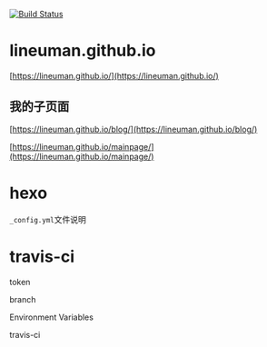 [![Build Status](https://travis-ci.com/lineuman/lineuman.github.io.svg?branch=master)](https://travis-ci.com/lineuman/lineuman.github.io)

# lineuman.github.io
[https://lineuman.github.io/](https://lineuman.github.io/)


## 我的子页面
[https://lineuman.github.io/blog/](https://lineuman.github.io/blog/)

[https://lineuman.github.io/mainpage/](https://lineuman.github.io/mainpage/)



# hexo

`_config.yml`文件说明


# travis-ci
token

branch

Environment Variables


travis-ci